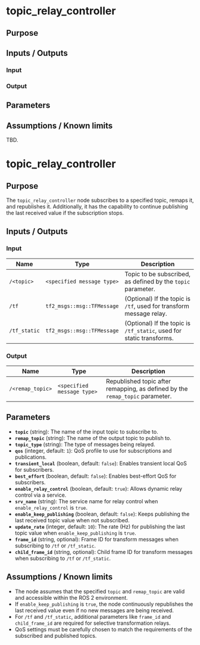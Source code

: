 # topic_relay_controller

## Purpose

## Inputs / Outputs

### Input

### Output

## Parameters

## Assumptions / Known limits

TBD.

# topic_relay_controller

## Purpose
The `topic_relay_controller` node subscribes to a specified topic, remaps it, and republishes it. Additionally, it has the capability to continue publishing the last received value if the subscription stops.

## Inputs / Outputs

### Input

| Name          | Type                            | Description                                                               |
| ------------- | ------------------------------- | ------------------------------------------------------------------------- |
| `/<topic>`    | `<specified message type>`      | Topic to be subscribed, as defined by the `topic` parameter.              |
| `/tf`         | `tf2_msgs::msg::TFMessage`      | (Optional) If the topic is `/tf`, used for transform message relay.       |
| `/tf_static`  | `tf2_msgs::msg::TFMessage`      | (Optional) If the topic is `/tf_static`, used for static transforms.      |

### Output

| Name          | Type                            | Description                                                               |
| ------------- | ------------------------------- | ------------------------------------------------------------------------- |
| `/<remap_topic>` | `<specified message type>`    | Republished topic after remapping, as defined by the `remap_topic` parameter. |


## Parameters
- **`topic`** (string): The name of the input topic to subscribe to.
- **`remap_topic`** (string): The name of the output topic to publish to.
- **`topic_type`** (string): The type of messages being relayed.
- **`qos`** (integer, default: `1`): QoS profile to use for subscriptions and publications.
- **`transient_local`** (boolean, default: `false`): Enables transient local QoS for subscribers.
- **`best_effort`** (boolean, default: `false`): Enables best-effort QoS for subscribers.
- **`enable_relay_control`** (boolean, default: `true`): Allows dynamic relay control via a service.
- **`srv_name`** (string): The service name for relay control when `enable_relay_control` is `true`.
- **`enable_keep_publishing`** (boolean, default: `false`): Keeps publishing the last received topic value when not subscribed.
- **`update_rate`** (integer, default: `10`): The rate (Hz) for publishing the last topic value when `enable_keep_publishing` is `true`.
- **`frame_id`** (string, optional): Frame ID for transform messages when subscribing to `/tf` or `/tf_static`.
- **`child_frame_id`** (string, optional): Child frame ID for transform messages when subscribing to `/tf` or `/tf_static`.

## Assumptions / Known limits
- The node assumes that the specified `topic` and `remap_topic` are valid and accessible within the ROS 2 environment.
- If `enable_keep_publishing` is `true`, the node continuously republishes the last received value even if no new messages are being received.
- For `/tf` and `/tf_static`, additional parameters like `frame_id` and `child_frame_id` are required for selective transformation relays.
- QoS settings must be carefully chosen to match the requirements of the subscribed and published topics.
